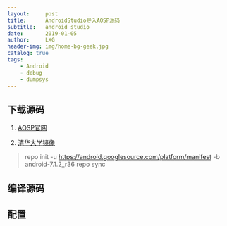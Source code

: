 ```yaml
---
layout:     post
title:      AndroidStudio导入AOSP源码
subtitle:   android studio
date:       2019-01-05
author:     LXG
header-img: img/home-bg-geek.jpg
catalog: true
tags:
    - Android
    - debug
    - dumpsys
---
```


## 下载源码

1. [AOSP官网](https://source.android.com/setup/downloading)

2. [清华大学镜像](https://mirror.tuna.tsinghua.edu.cn/help/AOSP/)

> repo init -u https://android.googlesource.com/platform/manifest -b android-7.1.2_r36
> repo sync

## 编译源码




## 配置
